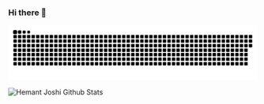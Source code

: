 ### Hi there 👋

<!-- ![](https://raw.githubusercontent.com/cat-kun/cat-kun/master/assets/github-contribution-grid-snake.svg) -->

![](https://github.com/Evil0ctal/Evil0ctal/blob/main/images/github-contribution-grid-snake.svg)

<!--
**cat-kun/cat-kun** is a ✨ _special_ ✨ repository because its `README.md` (this file) appears on your GitHub profile.

Here are some ideas to get you started:

- 🔭 I’m currently working on ...
- 🌱 I’m currently learning ...
- 👯 I’m looking to collaborate on ...
- 🤔 I’m looking for help with ...
- 💬 Ask me about ...
- 📫 How to reach me: ...
- 😄 Pronouns: ...
- ⚡ Fun fact: ...
-->

![Hemant Joshi Github Stats](https://github-readme-stats.vercel.app/api?username=cat-kun&show_icons=true&title_color=fff&icon_color=79ff97&text_color=9f9f9f&bg_color=151515&hide=["contribs"])
